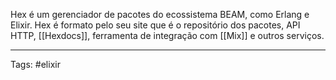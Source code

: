 
Hex é um gerenciador de pacotes do ecossistema BEAM, como Erlang e Elixir. Hex é formato pelo seu site que é o repositório dos pacotes, API HTTP, [[Hexdocs]], ferramenta de integração com [[Mix]] e outros serviços. 

---
Tags: #elixir

